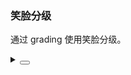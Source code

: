 ### 笑脸分级

通过 <yc-tag>grading</yc-tag> 使用笑脸分级。

<div class="cell-demo vp-raw">
  <yc-rate grading />
</div>

<details>
<summary>
 <button class="code-btn"  >
    <icon-code />
 </button>
</summary>

```vue
<template>
  <yc-rate grading />
</template>
```

</details>
